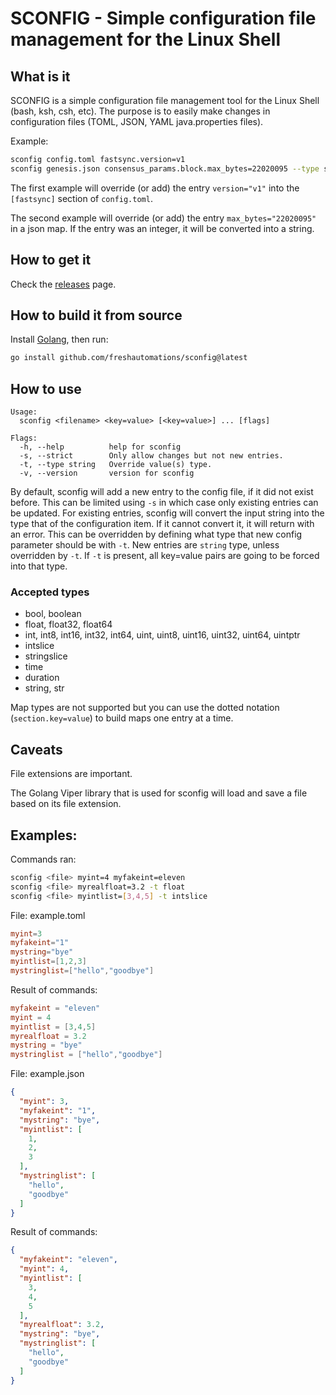 # SCONFIG - Simple configuration file management for the Linux Shell

## What is it
SCONFIG is a simple configuration file management tool for the Linux Shell (bash, ksh, csh, etc).
The purpose is to easily make changes in configuration files (TOML, JSON, YAML java.properties files).

Example:
```bash
sconfig config.toml fastsync.version=v1
sconfig genesis.json consensus_params.block.max_bytes=22020095 --type string
```
The first example will override (or add) the entry `version="v1"` into the `[fastsync]` section of `config.toml`.

The second example will override (or add) the entry `max_bytes="22020095"` in a json map. If the entry was an integer,
it will be converted into a string.

## How to get it
Check the [releases](https://github.com/freshautomations/sconfig/releases) page.

## How to build it from source
Install [Golang](https://golang.org/doc/install), then run:
```bash
go install github.com/freshautomations/sconfig@latest
```

## How to use
```
Usage:
  sconfig <filename> <key=value> [<key=value>] ... [flags]

Flags:
  -h, --help          help for sconfig
  -s, --strict        Only allow changes but not new entries.
  -t, --type string   Override value(s) type.
  -v, --version       version for sconfig
```

By default, sconfig will add a new entry to the config file, if it did not exist before. This can be limited using `-s`
in which case only existing entries can be updated.
For existing entries, sconfig will convert the input string into the type that of the configuration item. If it cannot
convert it, it will return with an error. This can be overridden by defining what type that new config parameter should be
with `-t`.
New entries are `string` type, unless overridden by `-t`.
If `-t` is present, all key=value pairs are going to be forced into that type.

### Accepted types
* bool, boolean
* float, float32, float64
* int, int8, int16, int32, int64, uint, uint8, uint16, uint32, uint64, uintptr
* intslice
* stringslice
* time
* duration
* string, str

Map types are not supported but you can use the dotted notation (`section.key=value`) to build maps one entry at a time.

## Caveats
File extensions are important.

The Golang Viper library that is used for sconfig will load and save a file based on its file extension.

## Examples:
Commands ran:
```bash
sconfig <file> myint=4 myfakeint=eleven
sconfig <file> myrealfloat=3.2 -t float
sconfig <file> myintlist=[3,4,5] -t intslice
```

File: example.toml
```toml
myint=3
myfakeint="1"
mystring="bye"
myintlist=[1,2,3]
mystringlist=["hello","goodbye"]
```

Result of commands:
```toml
myfakeint = "eleven"
myint = 4
myintlist = [3,4,5]
myrealfloat = 3.2
mystring = "bye"
mystringlist = ["hello","goodbye"]
```

File: example.json
```json
{
  "myint": 3,
  "myfakeint": "1",
  "mystring": "bye",
  "myintlist": [
    1,
    2,
    3
  ],
  "mystringlist": [
    "hello",
    "goodbye"
  ]
}
```

Result of commands:
```json
{
  "myfakeint": "eleven",
  "myint": 4,
  "myintlist": [
    3,
    4,
    5
  ],
  "myrealfloat": 3.2,
  "mystring": "bye",
  "mystringlist": [
    "hello",
    "goodbye"
  ]
}
```
